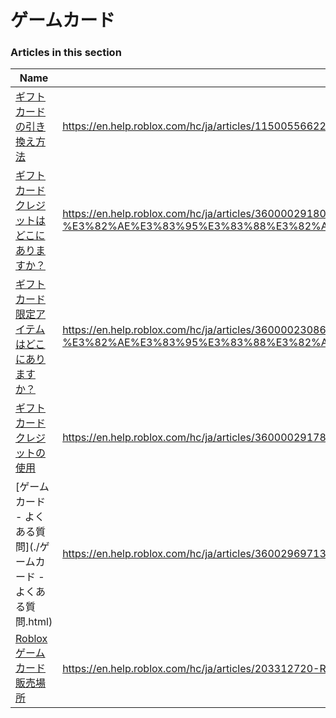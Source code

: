 # ゲームカード  
### Articles in this section
Name|URL
-|-
[ギフトカードの引き換え方法](./ギフトカードの引き換え方法.html) |https://en.help.roblox.com/hc/ja/articles/115005566223-%E3%82%AE%E3%83%95%E3%83%88%E3%82%AB%E3%83%BC%E3%83%89%E3%81%AE%E5%BC%95%E3%81%8D%E6%8F%9B%E3%81%88%E6%96%B9%E6%B3%95
[ギフトカードクレジットはどこにありますか？](./ギフトカードクレジットはどこにありますか？.html) |https://en.help.roblox.com/hc/ja/articles/360000291806-%E3%82%AE%E3%83%95%E3%83%88%E3%82%AB%E3%83%BC%E3%83%89%E3%82%AF%E3%83%AC%E3%82%B8%E3%83%83%E3%83%88%E3%81%AF%E3%81%A9%E3%81%93%E3%81%AB%E3%81%82%E3%82%8A%E3%81%BE%E3%81%99%E3%81%8B-
[ギフトカード限定アイテムはどこにありますか？](./ギフトカード限定アイテムはどこにありますか？.html) |https://en.help.roblox.com/hc/ja/articles/360000230863-%E3%82%AE%E3%83%95%E3%83%88%E3%82%AB%E3%83%BC%E3%83%89%E9%99%90%E5%AE%9A%E3%82%A2%E3%82%A4%E3%83%86%E3%83%A0%E3%81%AF%E3%81%A9%E3%81%93%E3%81%AB%E3%81%82%E3%82%8A%E3%81%BE%E3%81%99%E3%81%8B-
[ギフトカードクレジットの使用](./ギフトカードクレジットの使用.html) |https://en.help.roblox.com/hc/ja/articles/360000291786-%E3%82%AE%E3%83%95%E3%83%88%E3%82%AB%E3%83%BC%E3%83%89%E3%82%AF%E3%83%AC%E3%82%B8%E3%83%83%E3%83%88%E3%81%AE%E4%BD%BF%E7%94%A8
[ゲームカード - よくある質問](./ゲームカード - よくある質問.html) |https://en.help.roblox.com/hc/ja/articles/360029697131-%E3%82%B2%E3%83%BC%E3%83%A0%E3%82%AB%E3%83%BC%E3%83%89-%E3%82%88%E3%81%8F%E3%81%82%E3%82%8B%E8%B3%AA%E5%95%8F
[Robloxゲームカード販売場所](./Robloxゲームカード販売場所.html) |https://en.help.roblox.com/hc/ja/articles/203312720-Roblox%E3%82%B2%E3%83%BC%E3%83%A0%E3%82%AB%E3%83%BC%E3%83%89%E8%B2%A9%E5%A3%B2%E5%A0%B4%E6%89%80